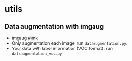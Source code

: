# utils

## Data augmentation with imgaug
- imgaug [#link](https://github.com/aleju/imgaug)
- Only augmentation each image: run `dataaugmentation.py`.
- Your data with label information (VOC format): run `dataaugmentation_voc.py`
